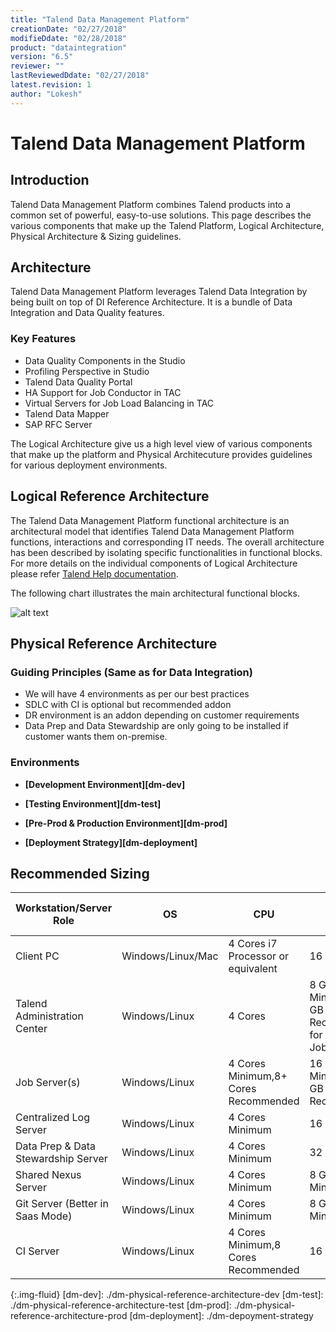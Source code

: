 ```yaml
---
title: "Talend Data Management Platform"
creationDate: "02/27/2018"
modifieDdate: "02/28/2018"
product: "dataintegration"
version: "6.5"
reviewer: ""
lastReviewedDdate: "02/27/2018"
latest.revision: 1
author: "Lokesh"
---
```

# Talend Data Management Platform

## Introduction

Talend Data Management Platform combines Talend products into a common set of powerful, easy-to-use solutions. This page describes the various components that make up the Talend Platform, Logical Architecture, Physical Architecture & Sizing guidelines.

## Architecture

Talend Data Management Platform leverages Talend Data Integration by being built on top of DI Reference Architecture. It is a bundle of Data Integration and Data Quality features.

### Key Features
- Data Quality Components in the Studio
- Profiling Perspective in Studio
- Talend Data Quality Portal
- HA Support for Job Conductor in TAC
- Virtual Servers for Job Load Balancing in TAC
- Talend Data Mapper
- SAP RFC Server

The Logical Architecture give us a high level view of various components that make up the platform and Physical Architecuture provides guidelines for various deployment environments.

## Logical Reference Architecture

The Talend Data Management Platform functional architecture is an architectural model that identifies Talend Data Management Platform functions, interactions and corresponding IT needs. The overall architecture has been described by isolating specific functionalities in functional blocks. For more details on the individual components of Logical Architecture please refer <a href="https://help.talend.com/reader/5MxGgT1MrodztMx45AAZgw/63wRr1u4gt6QO67TOY4Mpw" target="_blank">Talend Help documentation</a>.

The following chart illustrates the main architectural functional blocks.

![alt text][Logical Architecture]




## Physical Reference Architecture

### Guiding Principles (Same as for Data Integration)
- We will have 4 environments as per our best practices
- SDLC with CI is optional but recommended addon
- DR environment is an addon depending on customer requirements
- Data Prep and Data Stewardship are only going to be installed if customer wants them on-premise.

### Environments

- **[Development Environment][dm-dev]**

- **[Testing Environment][dm-test]**

- **[Pre-Prod & Production Environment][dm-prod]**

- **[Deployment Strategy][dm-deployment]**


## Recommended Sizing

Workstation/Server Role|OS|CPU|RAM|SSD Disk Size
--- | --- | --- | --- | ---
Client PC|Windows/Linux/Mac|4 Cores i7 Processor or equivalent|16 GB|500 GB
Talend Administration Center|Windows/Linux|4 Cores |8 GB RAM Minimum, 32 GB Recommended for 1000s of Jobs|300GB+ Minimum (for software & logs)
Job Server(s)|Windows/Linux|4 Cores Minimum,8+ Cores Recommended|16 GB RAM Minimum,128 GB Recommended|300+ GB
Centralized Log Server|Windows/Linux|4 Cores Minimum|16 GB RAM|300+ GB
Data Prep & Data Stewardship Server|Windows/Linux|4 Cores Minimum|32 GB RAM|300+ GB
Shared Nexus Server|Windows/Linux|4 Cores Minimum|8 GB RAM Minimum|300+ GB
Git Server (Better in Saas Mode)|Windows/Linux|4 Cores Minimum|8 GB RAM Minimum|50+ GB
CI Server|Windows/Linux|4 Cores Minimum,8 Cores Recommended|16 GB RAM|300+ GB


<!-- links -->
[Logical Architecture]: https://help.talend.com/api/fluidtopicsclient/resources/zdMG0NDuDSkiIrhmmTLL1A/content "Talend Data Management Platform functional architecture Picture"
{:.img-fluid}
[dm-dev]: ./dm-physical-reference-architecture-dev
[dm-test]: ./dm-physical-reference-architecture-test
[dm-prod]: ./dm-physical-reference-architecture-prod
[dm-deployment]: ./dm-depoyment-strategy
